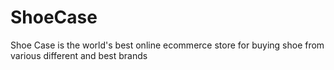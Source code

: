 # ShoeCase
Shoe Case is the world's best online ecommerce store for buying shoe from various different and best brands
